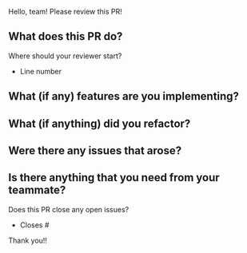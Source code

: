 Hello, team! Please review this PR!

What does this PR do?
-

Where should your reviewer start?
- Line number

What (if any) features are you implementing?
-

What (if anything) did you refactor?
-

Were there any issues that arose?
-

Is there anything that you need from your teammate?
-

Does this PR close any open issues?
- Closes #

Thank you!!
